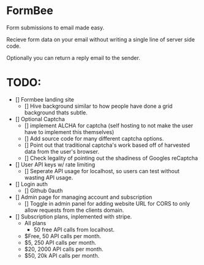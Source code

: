 # FormBee

Form submissions to email made easy.

Recieve form data on your email without writing a single line of server side code.

Optionally you can return a reply email to the sender.

# TODO:
- [] Formbee landing site
    - [] Hive background similar to how people have done a grid background thats subtle.
- [] Optional Captcha
    - [] implement ALCHA for captcha (self hosting to not make the user have to implement this themselves)
    - [] Add source code for many different captcha options.
    - [] Point out that traditional captcha's work based off of harvested data from the user's browser.
    - [] Check legality of pointing out the shadiness of Googles reCaptcha
- [] User API keys w/ rate limiting
    - [] Seperate API usage for localhost, so users can test without wasting API usage.
- [] Login auth
    - [] Github 0auth
- [] Admin page for managing account and subscription
    - [] Toggle in admin panel for adding website URL for CORS to only allow requests from the clients domain.
- [] Subscription plans, inplemented with stripe.
    - All plans
        - 50 free API calls from localhost.
    - $Free, 50 API calls per month.
    - $5, 250 API calls per month.
    - $20, 2000 API calls per month.
    - $50, 20k API calls per month.
